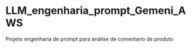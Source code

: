 # LLM_engenharia_prompt_Gemeni_AWS
Projeto engenharia de prompt para análise de comentario de produto

